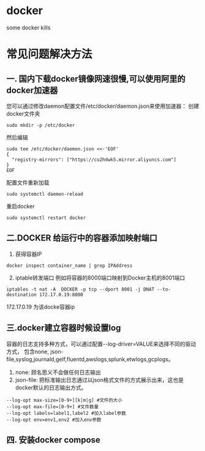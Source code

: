 # docker
some docker kills


# 常见问题解决方法
## 一. 国内下载docker镜像网速很慢,可以使用阿里的docker加速器

您可以通过修改daemon配置文件/etc/docker/daemon.json来使用加速器：
创建docker文件夹
```
sudo mkdir -p /etc/docker
```

然后编辑
```
sudo tee /etc/docker/daemon.json <<-'EOF'
{
  "registry-mirrors": ["https://cu2hdwk5.mirror.aliyuncs.com"]
}
EOF
```
配置文件重新加载
```
sudo systemctl daemon-reload
```
重启docker
```
sudo systemctl restart docker
```



## 二.DOCKER 给运行中的容器添加映射端口
1. 获得容器IP
```
docker inspect container_name | grep IPAddress
```
2.  iptable转发端口
 例如将容器的8000端口映射到Docker主机的8001端口
```
iptables -t nat -A  DOCKER -p tcp --dport 8001 -j DNAT --to-destination 172.17.0.19:8000
```
172.17.0.19 为该docke容器ip

## 三.docker建立容器时候设置log
容器的日志支持多种方式，可以通过配置--log-driver=VALUE来选择不同的驱动方式，
包含none, json-file,syslog,journald,gelf,fluentd,awslogs,splunk,etwlogs,gcplogs。
1. none: 顾名思义不会做任何日志输出
2. json-file: 把标准输出日志通过以json格式文件的方式展示出来，这也是docker默认的日志输出方式。
```
--log-opt max-size=[0-9+][k|m|g] #文件的大小
--log-opt max-file=[0-9+] #文件数量
--log-opt labels=label1,label2 #加入label参数
--log-opt env=env1,env2 #加入env参数
```



## 四. 安装docker compose
